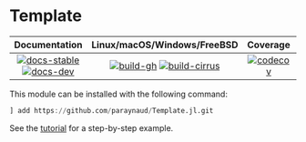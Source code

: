 # Template

| **Documentation** | **Linux/macOS/Windows/FreeBSD** | **Coverage** | **DOI** |
|:-----------------:|:-------------------------------:|:------------:|:-------:|
| [![docs-stable][docs-stable-img]][docs-stable-url] [![docs-dev][docs-dev-img]][docs-dev-url] | [![build-gh][build-gh-img]][build-gh-url] [![build-cirrus][build-cirrus-img]][build-cirrus-url] | [![codecov][codecov-img]][codecov-url] | [![doi][doi-img]][doi-url] |

[docs-stable-img]: https://img.shields.io/badge/docs-stable-blue.svg
[docs-stable-url]: https://paraynaud.github.io/Template.jl/stable
[docs-dev-img]: https://img.shields.io/badge/docs-dev-purple.svg
[docs-dev-url]: https://paraynaud.github.io/Template.jl/dev
[build-gh-img]: https://github.com/paraynaud/Template.jl/workflows/CI/badge.svg?branch=main
[build-gh-url]: https://github.com/paraynaud/Template.jl/actions
[build-cirrus-img]: https://img.shields.io/cirrus/github/paraynaud/Template.jl?logo=Cirrus%20CI
[build-cirrus-url]: https://cirrus-ci.com/github/paraynaud/Template.jl
[codecov-img]: https://codecov.io/gh/paraynaud/Template.jl/branch/main/graph/badge.svg
[codecov-url]: https://app.codecov.io/gh/paraynaud/Template.jl
[doi-img]: https://img.shields.io/badge/DOI-10.5281%2Fzenodo.822073-blue.svg
[doi-url]: https://doi.org/10.5281/zenodo.822073

This module can be installed with the following command:
``` julia
] add https://github.com/paraynaud/Template.jl.git
```
See the [tutorial](docs/src/tutorial.md) for a step-by-step example.